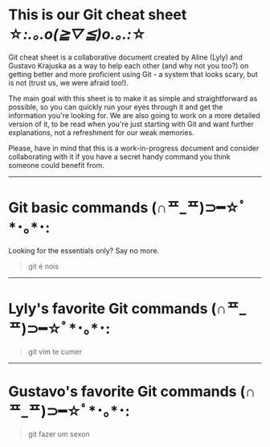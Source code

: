 # This is our Git cheat sheet ☆*:.｡.o(≧▽≦)o.｡.:*☆

Git cheat sheet is a collaborative document created by Aline (Lyly) and Gustavo Krajuska as a way to help each other (and why not you too?) on getting better and more proficient using Git - a system that looks scary, but is not (trust us, we were afraid too!).

The main goal with this sheet is to make it as simple and straightforward as possible, so you can quickly run your eyes through it and get the information you're looking for. We are also going to work on a more detailed version of it, to be read when you're just starting with Git and want further explanations, not a refreshment for our weak memories.

Please, have in mind that this is a work-in-progress document and consider collaborating with it if you have a secret handy command you think someone could benefit from.

___

# Git basic commands (∩ᄑ_ᄑ)⊃━☆ﾟ*･｡*･:

Looking for the essentials only? Say no more.

> git é nois

___
# Lyly's favorite Git commands (∩ᄑ_ᄑ)⊃━☆ﾟ*･｡*･:

> git vim te cumer
___
# Gustavo's favorite Git commands (∩ᄑ_ᄑ)⊃━☆ﾟ*･｡*･:

> git fazer um sexon
